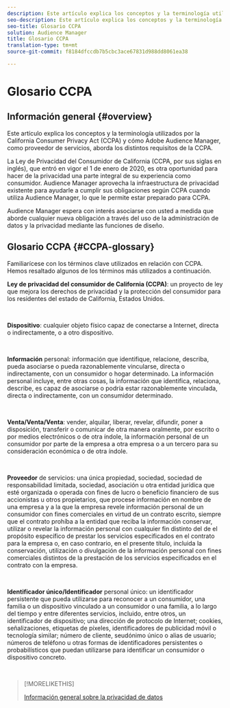 ```yaml
---
description: Este artículo explica los conceptos y la terminología utilizados por la California Consumer Privacy Act (CCPA) y cómo Adobe Audience Manager aborda los distintos requisitos de la CCPA.
seo-description: Este artículo explica los conceptos y la terminología utilizados por la California Consumer Privacy Act (CCPA) y cómo Adobe Audience Manager aborda los distintos requisitos de la CCPA.
seo-title: Glosario CCPA
solution: Audience Manager
title: Glosario CCPA
translation-type: tm+mt
source-git-commit: f8184dfccdb7b5cbc3ace67831d988dd8061ea38

---
```



# Glosario CCPA

## Información general {#overview}

Este artículo explica los conceptos y la terminología utilizados por la California Consumer Privacy Act (CCPA) y cómo Adobe Audience Manager, como proveedor de servicios, aborda los distintos requisitos de la CCPA.

La Ley de Privacidad del Consumidor de California (CCPA, por sus siglas en inglés), que entró en vigor el 1 de enero de 2020, es otra oportunidad para hacer de la privacidad una parte integral de su experiencia como consumidor. Audience Manager aprovecha la infraestructura de privacidad existente para ayudarle a cumplir sus obligaciones según CCPA cuando utiliza Audience Manager, lo que le permite estar preparado para CCPA.

Audience Manager espera con interés asociarse con usted a medida que aborde cualquier nueva obligación a través del uso de la administración de datos y la privacidad mediante las funciones de diseño.

## Glosario CCPA {#CCPA-glossary}

Familiarícese con los términos clave utilizados en relación con CCPA. Hemos resaltado algunos de los términos más utilizados a continuación.

**Ley de privacidad del consumidor de California (CCPA)**: un proyecto de ley que mejora los derechos de privacidad y la protección del consumidor para los residentes del estado de California, Estados Unidos.

 

**Dispositivo**: cualquier objeto físico capaz de conectarse a Internet, directa o indirectamente, o a otro dispositivo.

 

**Información** personal: información que identifique, relacione, describa, pueda asociarse o pueda razonablemente vincularse, directa o indirectamente, con un consumidor o hogar determinado. La información personal incluye, entre otras cosas, la información que identifica, relaciona, describe, es capaz de asociarse o podría estar razonablemente vinculada, directa o indirectamente, con un consumidor determinado.

 

**Venta/Venta/Venta**: vender, alquilar, liberar, revelar, difundir, poner a disposición, transferir o comunicar de otra manera oralmente, por escrito o por medios electrónicos o de otra índole, la información personal de un consumidor por parte de la empresa a otra empresa o a un tercero para su consideración económica o de otra índole.

 

**Proveedor** de servicios: una única propiedad, sociedad, sociedad de responsabilidad limitada, sociedad, asociación u otra entidad jurídica que esté organizada o operada con fines de lucro o beneficio financiero de sus accionistas u otros propietarios, que procese información en nombre de una empresa y a la que la empresa revele información personal de un consumidor con fines comerciales en virtud de un contrato escrito, siempre que el contrato prohíba a la entidad que reciba la información conservar, utilizar o revelar la información personal con cualquier fin distinto del de el propósito específico de prestar los servicios especificados en el contrato para la empresa o, en caso contrario, en el presente título, incluida la conservación, utilización o divulgación de la información personal con fines comerciales distintos de la prestación de los servicios especificados en el contrato con la empresa.

 

**Identificador único/Identificador** personal único: un identificador persistente que pueda utilizarse para reconocer a un consumidor, una familia o un dispositivo vinculado a un consumidor o una familia, a lo largo del tiempo y entre diferentes servicios, incluido, entre otros, un identificador de dispositivo; una dirección de protocolo de Internet; cookies, señalizaciones, etiquetas de píxeles, identificadores de publicidad móvil o tecnología similar; número de cliente, seudónimo único o alias de usuario; números de teléfono u otras formas de identificadores persistentes o probabilísticos que puedan utilizarse para identificar un consumidor o dispositivo concreto.

 

>[!MORELIKETHIS]
>
>[Información general sobre la privacidad de datos](/help/using/overview/data-security-and-privacy/data-privacy.md)

